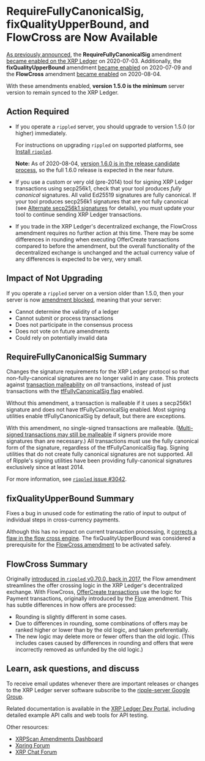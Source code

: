 # RequireFullyCanonicalSig, fixQualityUpperBound, and FlowCross are Now Available

[As previously announced](https://xrpl.org/blog/2020/requirefullycanonicalsig-expected.html), the **RequireFullyCanonicalSig** amendment [became enabled on the XRP Ledger](https://xrpcharts.ripple.com/#/transactions/94D8B158E948148B949CC3C35DD5DC4791D799E1FD5D3CE0E570160EDEF947D3) on 2020-07-03. Additionally, the **fixQualityUpperBound** amendment [became enabled](https://xrpcharts.ripple.com/#/transactions/5F8E9E9B175BB7B95F529BEFE3C84253E78DAF6076078EC450A480C861F6889E) on 2020-07-09 and the **FlowCross** amendment [became enabled](https://xrpcharts.ripple.com/#/transactions/44C4B040448D89B6C5A5DEC97C17FEDC2E590BA094BC7DB63B7FDC888B9ED78F) on 2020-08-04.

With these amendments enabled, **version 1.5.0 is the minimum** server version to remain synced to the XRP Ledger.

<!-- BREAK -->

## Action Required

- If you operate a `rippled` server, you should upgrade to version 1.5.0 (or higher) immediately.

    For instructions on upgrading `rippled` on supported platforms, see [Install `rippled`](https://xrpl.org/install-rippled.html).

    **Note:** As of 2020-08-04, [version 1.6.0 is in the release candidate process](https://github.com/ripple/rippled/commit/7b048b423e8ae08a54018a89231d050b9f562855), so the full 1.6.0 release is expected in the near future.

- If you use a custom or very old (pre-2014) tool for signing XRP Ledger transactions using secp256k1, check that your tool produces _fully canonical_ signatures. All valid Ed25519 signatures are fully canonical. If your tool produces secp256k1 signatures that are not fully canonical (see [Alternate secp256k1 signatures](https://xrpl.org/transaction-malleability.html#alternate-secp256k1-signatures) for details), you must update your tool to continue sending XRP Ledger transactions.

- If you trade in the XRP Ledger's decentralized exchange, the FlowCross amendment requires no further action at this time. There may be some differences in rounding when executing OfferCreate transactions compared to before the amendment, but the overall functionality of the decentralized exchange is unchanged and the actual currency value of any differences is expected to be very, very small.


## Impact of Not Upgrading

If you operate a `rippled` server on a version older than 1.5.0, then your server is now [amendment blocked](https://xrpl.org/amendments.html#amendment-blocked), meaning that your server:

* Cannot determine the validity of a ledger
* Cannot submit or process transactions
* Does not participate in the consensus process
* Does not vote on future amendments
* Could rely on potentially invalid data


## RequireFullyCanonicalSig Summary

Changes the signature requirements for the XRP Ledger protocol so that non-fully-canonical signatures are no longer valid in any case. This protects against [transaction malleability](https://xrpl.org/transaction-malleability.html) on _all_ transactions, instead of just transactions with the [tfFullyCanonicalSig flag](https://xrpl.org/transaction-common-fields.html#global-flags) enabled.

Without this amendment, a transaction is malleable if it uses a secp256k1 signature and does not have tfFullyCanonicalSig enabled. Most signing utilities enable tfFullyCanonicalSig by default, but there are exceptions.

With this amendment, no single-signed transactions are malleable. ([Multi-signed transactions may still be malleable](https://xrpl.org/transaction-malleability.html#malleability-with-multi-signatures) if signers provide more signatures than are necessary.) All transactions must use the fully canonical form of the signature, regardless of the tfFullyCanonicalSig flag. Signing utilities that do not create fully canonical signatures are not supported. All of Ripple's signing utilities have been providing fully-canonical signatures exclusively since at least 2014.

For more information, see [`rippled` issue #3042](https://github.com/ripple/rippled/issues/3042).


## fixQualityUpperBound Summary

Fixes a bug in unused code for estimating the ratio of input to output of individual steps in cross-currency payments.

Although this has no impact on current transaction processing, it [corrects a flaw in the flow cross engine](https://twitter.com/nbougalis/status/1273415169482223616). The fixQualityUpperBound was considered a prerequisite for the [FlowCross amendment](https://xrpl.org/known-amendments.html#flowcross) to be activated safely.


## FlowCross Summary

Originally [introduced in `rippled` v0.70.0, back in 2017](https://xrpl.org/blog/2017/rippled-0.70.0.html), the Flow amendment streamlines the offer crossing logic in the XRP Ledger's decentralized exchange. With FlowCross, [OfferCreate transactions](https://xrpl.org/offercreate.html) use the logic for Payment transactions, originally introduced by the [Flow](https://xrpl.org/known-amendments.html#flow) amendment. This has subtle differences in how offers are processed:

- Rounding is slightly different in some cases.
- Due to differences in rounding, some combinations of offers may be ranked higher or lower than by the old logic, and taken preferentially.
- The new logic may delete more or fewer offers than the old logic. (This includes cases caused by differences in rounding and offers that were incorrectly removed as unfunded by the old logic.)

## Learn, ask questions, and discuss

To receive email updates whenever there are important releases or changes to the XRP Ledger server software subscribe to the [ripple-server Google Group](https://groups.google.com/forum/#!forum/ripple-server).

Related documentation is available in the [XRP Ledger Dev Portal](https://xrpl.org/), including detailed example API calls and web tools for API testing.

Other resources:

* [XRPScan Amendments Dashboard](https://xrpscan.com/amendments)
* [Xpring Forum](https://forum.xpring.io/)
* [XRP Chat Forum](http://www.xrpchat.com/)